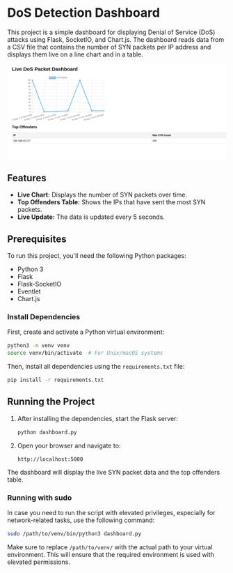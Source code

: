 
# DoS Detection Dashboard

This project is a simple dashboard for displaying Denial of Service (DoS) attacks using Flask, SocketIO, and Chart.js. The dashboard reads data from a CSV file that contains the number of SYN packets per IP address and displays them live on a line chart and in a table.

![dash](dash.png)

## Features
- **Live Chart:** Displays the number of SYN packets over time.
- **Top Offenders Table:** Shows the IPs that have sent the most SYN packets.
- **Live Update:** The data is updated every 5 seconds.

## Prerequisites
To run this project, you'll need the following Python packages:
- Python 3
- Flask
- Flask-SocketIO
- Eventlet
- Chart.js

### Install Dependencies
First, create and activate a Python virtual environment:
```bash
python3 -m venv venv
source venv/bin/activate  # For Unix/macOS systems
````

Then, install all dependencies using the `requirements.txt` file:

```bash
pip install -r requirements.txt
```

## Running the Project

1. After installing the dependencies, start the Flask server:

   ```bash
   python dashboard.py
   ```
2. Open your browser and navigate to:

   ```
   http://localhost:5000
   ```

The dashboard will display the live SYN packet data and the top offenders table.

### Running with sudo

In case you need to run the script with elevated privileges, especially for network-related tasks, use the following command:

```bash
sudo /path/to/venv/bin/python3 dashboard.py
```

Make sure to replace `/path/to/venv/` with the actual path to your virtual environment. This will ensure that the required environment is used with elevated permissions.




